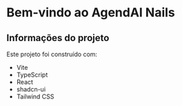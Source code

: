 # Bem-vindo ao AgendAI Nails

## Informações do projeto

Este projeto foi construído com:

- Vite
- TypeScript
- React
- shadcn-ui
- Tailwind CSS
